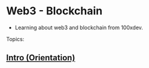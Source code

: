 # Web3 - Blockchain

- Learning about web3 and blockchain from 100xdev. 

Topics:

## [Intro (Orientation)](./01-intro/) 